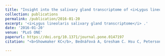 ```yaml
---
title: "Insight into the salivary gland transcriptome of <i>Lygus lineolaris</i> (Palisot de Beauvois)"
collection: publications
permalink: /publication/2016-01-20
excerpt: '<i>Lygus lineolaris salivary gland transcriptome</i> .'
date: '2016-01-20'
venue: 'PLoS ONE'
paperurl: https://doi.org/10.1371/journal.pone.0147197
citation: "<b>Showmaker KC</b>, Bednářová A, Gresham C. Hsu C, Peterson DG, Krishnan N. (2016) Insight into the salivary gland transcriptome of <i>Lygus lineolaris</i> (Palisot de Beauvois). PLoS ONE 11(1): e0147197"

---
```


